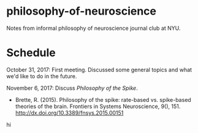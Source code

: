 # philosophy-of-neuroscience

Notes from informal philosophy of neuroscience journal club at NYU.

# Schedule

October 31, 2017: First meeting. Discussed some general topics and
what we'd like to do in the future.

November 6, 2017: Discuss *Philosophy of the Spike*.

- Brette, R. (2015). Philosophy of the spike: rate-based
  vs. spike-based theories of the brain. Frontiers in Systems
  Neuroscience,
  9(), 151. http://dx.doi.org/10.3389/fnsys.2015.00151

hi
